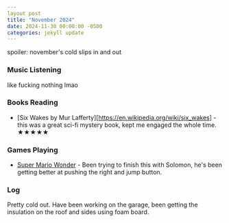 ```yaml
---
layout post
title: "November 2024"
date: 2024-11-30 00:00:00 -0500
categories: jekyll update
---
```


spoiler: november's cold slips in and out

### Music Listening

like fucking nothing lmao

### Books Reading

- [Six Wakes by Mur Lafferty][https://en.wikipedia.org/wiki/six_wakes] - this was a great sci-fi mystery book, kept me engaged the whole time. ★★★★★

### Games Playing

- [Super Mario Wonder](https://en.wikipedia.org/wiki/Super_Mario_Bros._Wonder) - Been trying to finish this with Solomon, he's been getting better at pushing the right and jump button.

### Log

Pretty cold out. Have been working on the garage, been getting the insulation on the roof and sides using foam board.
